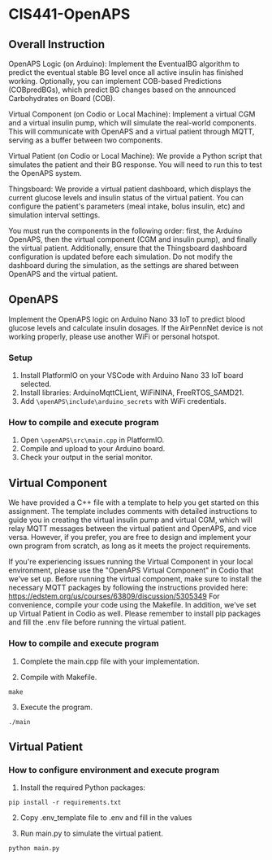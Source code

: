 # CIS441-OpenAPS

## Overall Instruction

OpenAPS Logic (on Arduino): Implement the EventualBG algorithm to predict the eventual stable BG level once all active insulin has finished working. Optionally, you can implement COB-based Predictions (COBpredBGs), which predict BG changes based on the announced Carbohydrates on Board (COB).

Virtual Component (on Codio or Local Machine): Implement a virtual CGM and a virtual insulin pump, which will simulate the real-world components. This will communicate with OpenAPS and a virtual patient through MQTT, serving as a buffer between two components.

Virtual Patient (on Codio or Local Machine): We provide a Python script that simulates the patient and their BG response. You will need to run this to test the OpenAPS system.

Thingsboard: We provide a virtual patient dashboard, which displays the current glucose levels and insulin status of the virtual patient. You can configure the patient's parameters (meal intake, bolus insulin, etc)  and simulation interval settings.

You must run the components in the following order: first, the Arduino OpenAPS, then the virtual component (CGM and insulin pump), and finally the virtual patient. Additionally, ensure that the Thingsboard dashboard configuration is updated before each simulation. Do not modify the dashboard during the simulation, as the settings are shared between OpenAPS and the virtual patient.

## OpenAPS

Implement the OpenAPS logic on Arduino Nano 33 IoT to predict blood glucose levels and calculate insulin dosages. If the AirPennNet device is not working properly, please use another WiFi or personal hotspot. 

### Setup
1. Install PlatformIO on your VSCode with Arduino Nano 33 IoT board selected.
2. Install libraries: ArduinoMqttCLient, WiFiNINA, FreeRTOS_SAMD21.
3. Add `\openAPS\include\arduino_secrets` with WiFi credentials.

### How to compile and execute program
1. Open `\openAPS\src\main.cpp` in PlatformIO.
2. Compile and upload to your Arduino board.
3. Check your output in the serial monitor.

## Virtual Component

We have provided a C++ file with a template to help you get started on this assignment. The template includes comments with detailed instructions to guide you in creating the virtual insulin pump and virtual CGM, which will relay MQTT messages between the virtual patient and OpenAPS, and vice versa. However, if you prefer, you are free to design and implement your own program from scratch, as long as it meets the project requirements.

If you're experiencing issues running the Virtual Component in your local environment, please use the "OpenAPS Virtual Component" in Codio that we've set up.
Before running the virtual component, make sure to install the necessary MQTT packages by following the instructions provided here: https://edstem.org/us/courses/63809/discussion/5305349 
For convenience, compile your code using the Makefile.
In addition, we've set up Virtual Patient in Codio as well. Please remember to install pip packages and fill the .env file before running the virtual patient. 

### How to compile and execute program
1. Complete the main.cpp file with your implementation.

2. Compile with Makefile.

```
make
```

3. Execute the program.
```
./main
```

## Virtual Patient

### How to configure environment and execute program
1. Install the required Python packages:

```
pip install -r requirements.txt
```

2. Copy .env_template file to .env and fill in the values

3. Run main.py to simulate the virtual patient.
```
python main.py
```


